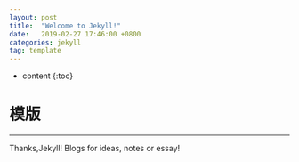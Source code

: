 ```yaml
---
layout: post
title:  "Welcome to Jekyll!"
date:   2019-02-27 17:46:00 +0800
categories: jekyll
tag: template
---
```


* content
{:toc}


# 模版
---------
Thanks,Jekyll!
Blogs for ideas, notes or essay!
